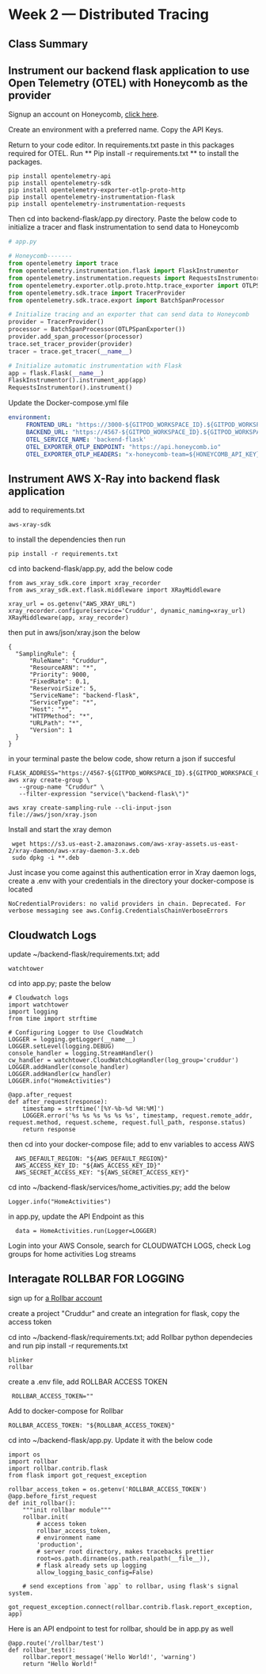 # Week 2 — Distributed Tracing

## Class Summary



## Instrument our backend flask application to use Open Telemetry (OTEL) with Honeycomb as the provider

 Signup an account on Honeycomb, [click here](https://ui.honeycomb.io/signup).
 
 Create an environment with a preferred name. Copy the API Keys.
 
 Return to your code editor. In requirements.txt paste in this packages required for OTEL. Run ** Pip install -r requirements.txt ** to install the packages.
 
 ```
pip install opentelemetry-api
pip install opentelemetry-sdk
pip install opentelemetry-exporter-otlp-proto-http
pip install opentelemetry-instrumentation-flask
pip install opentelemetry-instrumentation-requests
 
 ```
 Then cd into backend-flask/app.py directory. Paste the below code to initialize a tracer and flask instrumentation to send data to Honeycomb
 
 ```py
 # app.py

 # Honeycomb-------
from opentelemetry import trace
from opentelemetry.instrumentation.flask import FlaskInstrumentor
from opentelemetry.instrumentation.requests import RequestsInstrumentor
from opentelemetry.exporter.otlp.proto.http.trace_exporter import OTLPSpanExporter
from opentelemetry.sdk.trace import TracerProvider
from opentelemetry.sdk.trace.export import BatchSpanProcessor

# Initialize tracing and an exporter that can send data to Honeycomb
provider = TracerProvider()
processor = BatchSpanProcessor(OTLPSpanExporter())
provider.add_span_processor(processor)
trace.set_tracer_provider(provider)
tracer = trace.get_tracer(__name__)

# Initialize automatic instrumentation with Flask
app = flask.Flask(__name__)
FlaskInstrumentor().instrument_app(app)
RequestsInstrumentor().instrument()

 ```
 
 Update the Docker-compose.yml file 
 
 ```yaml
 environment:
      FRONTEND_URL: "https://3000-${GITPOD_WORKSPACE_ID}.${GITPOD_WORKSPACE_CLUSTER_HOST}"
      BACKEND_URL: "https://4567-${GITPOD_WORKSPACE_ID}.${GITPOD_WORKSPACE_CLUSTER_HOST}"
      OTEL_SERVICE_NAME: 'backend-flask'
      OTEL_EXPORTER_OTLP_ENDPOINT: "https://api.honeycomb.io"
      OTEL_EXPORTER_OTLP_HEADERS: "x-honeycomb-team=${HONEYCOMB_API_KEY}"
 ```
 
 
## Instrument AWS X-Ray into backend flask application

add to requirements.txt
 
```
aws-xray-sdk
```

to install the dependencies then run

```
pip install -r requirements.txt
```

cd into backend-flask/app.py, add the below code
```
from aws_xray_sdk.core import xray_recorder
from aws_xray_sdk.ext.flask.middleware import XRayMiddleware

xray_url = os.getenv("AWS_XRAY_URL")
xray_recorder.configure(service='Cruddur', dynamic_naming=xray_url)
XRayMiddleware(app, xray_recorder)
```

then put in aws/json/xray.json the below

```
{
  "SamplingRule": {
      "RuleName": "Cruddur",
      "ResourceARN": "*",
      "Priority": 9000,
      "FixedRate": 0.1,
      "ReservoirSize": 5,
      "ServiceName": "backend-flask",
      "ServiceType": "*",
      "Host": "*",
      "HTTPMethod": "*",
      "URLPath": "*",
      "Version": 1
  }
}
```

in your terminal paste the below code, show return a json if succesful

```
FLASK_ADDRESS="https://4567-${GITPOD_WORKSPACE_ID}.${GITPOD_WORKSPACE_CLUSTER_HOST}"
aws xray create-group \
   --group-name "Cruddur" \
   --filter-expression "service(\"backend-flask\")"
```
```
aws xray create-sampling-rule --cli-input-json file://aws/json/xray.json
```

Install and start the xray demon 

```
 wget https://s3.us-east-2.amazonaws.com/aws-xray-assets.us-east-2/xray-daemon/aws-xray-daemon-3.x.deb
 sudo dpkg -i **.deb
```

Just incase you come against this authentication error in Xray daemon logs, create a .env with your credentials in the directory your docker-compose is located 

```
NoCredentialProviders: no valid providers in chain. Deprecated. For verbose messaging see aws.Config.CredentialsChainVerboseErrors
```



## Cloudwatch Logs
update ~/backend-flask/requirements.txt; add

```
watchtower
```

cd into app.py; paste the below

```
# Cloudwatch logs
import watchtower
import logging
from time import strftime

# Configuring Logger to Use CloudWatch
LOGGER = logging.getLogger(__name__)
LOGGER.setLevel(logging.DEBUG)
console_handler = logging.StreamHandler()
cw_handler = watchtower.CloudWatchLogHandler(log_group='cruddur')
LOGGER.addHandler(console_handler)
LOGGER.addHandler(cw_handler)
LOGGER.info("HomeActivities")
```

```
@app.after_request
def after_request(response):
    timestamp = strftime('[%Y-%b-%d %H:%M]')
    LOGGER.error('%s %s %s %s %s %s', timestamp, request.remote_addr, request.method, request.scheme, request.full_path, response.status)
    return response
```

then cd into your docker-compose file; add to env variables to access AWS

```
  AWS_DEFAULT_REGION: "${AWS_DEFAULT_REGION}"
  AWS_ACCESS_KEY_ID: "${AWS_ACCESS_KEY_ID}"
  AWS_SECRET_ACCESS_KEY: "${AWS_SECRET_ACCESS_KEY}"
```
cd into ~/backend-flask/services/home_activities.py; add the below

```
Logger.info("HomeActivities")
```

in app.py, update the API Endpoint as this

```
  data = HomeActivities.run(Logger=LOGGER)
```

Login into your AWS Console, search for CLOUDWATCH LOGS, check Log groups for home activities Log streams



## Interagate ROLLBAR FOR LOGGING
sign up for [a Rollbar account](https://rollbar.com)

create a project "Cruddur" and create an integration for flask, copy the access token

cd into ~/backend-flask/requirements.txt; add Rollbar python dependecies and run pip install -r requrements.txt

```
blinker
rollbar
```

create a .env file, add ROLLBAR ACCESS TOKEN

```
 ROLLBAR_ACCESS_TOKEN=""
```
Add to docker-compose for Rollbar

```
ROLLBAR_ACCESS_TOKEN: "${ROLLBAR_ACCESS_TOKEN}"
```
cd into ~/backend-flask/app.py. Update it with the below code

```
import os
import rollbar
import rollbar.contrib.flask
from flask import got_request_exception
```

```
rollbar_access_token = os.getenv('ROLLBAR_ACCESS_TOKEN')
@app.before_first_request
def init_rollbar():
    """init rollbar module"""
    rollbar.init(
        # access token
        rollbar_access_token,
        # environment name
        'production',
        # server root directory, makes tracebacks prettier
        root=os.path.dirname(os.path.realpath(__file__)),
        # flask already sets up logging
        allow_logging_basic_config=False)

    # send exceptions from `app` to rollbar, using flask's signal system.
    got_request_exception.connect(rollbar.contrib.flask.report_exception, app)
```
Here is an API endpoint to test for rollbar, should be in app.py as well


```
@app.route('/rollbar/test')
def rollbar_test():
    rollbar.report_message('Hello World!', 'warning')
    return "Hello World!"
```

    
    






  
